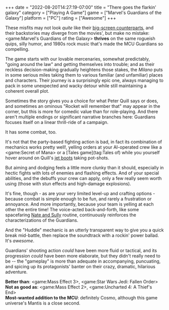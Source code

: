 +++
date = "2022-08-20T14:27:19-07:00"
title = "There goes the flarkin' galaxy"
category = ["Playing A Game"]
game = ["Marvel's Guardians of the Galaxy"]
platform = ["PC"]
rating = ["Awesome"]
+++

These misfits may not look <i>quite</i> like their <a href="https://www.imdb.com/title/tt2015381/">big-screen counterparts</a>, and their backstories may diverge from the movies', but make no mistake: <game:Marvel's Guardians of the Galaxy> <b>thrives</b> on the same rogueish quips, silly humor, and 1980s rock music that's made the MCU Guardians so compelling.

The game starts with our lovable mercenaries, somewhat predictably, "going around the law" and getting themselves into trouble; and as their reckless decision-making gradually heightens those stakes, the <i>Milano</i> puts in some serious miles taking them to various familiar (and unfamiliar) places and characters.  Their journey is a surprisingly epic one, always managing to pack in some unexpected and wacky detour while still maintaining a coherent overall plot.

Sometimes the story gives you a choice for what Peter Quill says or does, and sometimes an ominous "Rocket will remember that" may appear in the corner, but this is more for comedic value than for role-playing.  And there aren't multiple endings or significant narrative branches here: Guardians focuses itself on a linear thrill-ride of a campaign.

It has some combat, too.

It's not that the party-based fighting action is bad, in fact its combination of mechanics works pretty well!, yelling orders at your AI-operated crew like a <game:Secret of Mana> or a [Tales game](tag:Tales of) while you yourself hover around on Quill's <a href="https://marvelcinematicuniverse.fandom.com/wiki/Jet_Boot_Attachments">jet boots</a> taking pot-shots.

But aiming and dodging feels a little more clunky than it should, especially in hectic fights with lots of enemies and flashing effects.  And of your special abilities, and the debuffs your crew can apply, only a few really seem worth using (those with stun effects and high-damage explosions).

It's fine, though - as are your very limited level-up and crafting options - because combat is simple enough to be fun, and rarely a frustration or annoyance.  And more importantly, because your team is yelling at each other the entire time!  The voice-acted back-and-forth, like some spacefaring [Nate and Sully](tag:Uncharted) routine, continuously reinforces the characterizations of the Guardians.

And the "Huddle" mechanic is an utterly transparent way to give you a quick break mid-battle, then replace the soundtrack with a rockin' power ballad.  It's <i>awesome</i>.

Guardians' shooting action <i>could</i> have been more fluid or tactical, and its progression <i>could</i> have been more elaborate, but they didn't really need to be -- the "gameplay" is more than adequate in accompanying, puncuating, and spicing up its protagonists' banter on their crazy, dramatic, hilarious adventure.

<b>Better than</b>: <game:Mass Effect 3>, <game:Star Wars Jedi: Fallen Order>  
<b>Not as good as</b>: <game:Mass Effect 2>, <game:Uncharted 4: A Thief's End>  
<b>Most-wanted addition to the MCU</b>: definitely Cosmo, although this game universe's Mantis is a close second.
